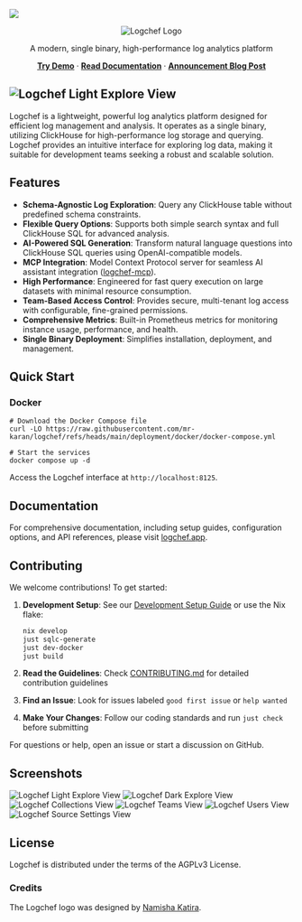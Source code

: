 <a href="https://zerodha.tech"><img src="https://zerodha.tech/static/images/github-badge.svg" /></a>

<p align="center"><img src="LOGCHEF.svg" alt="Logchef Logo" /></p>

<p align="center">A modern, single binary, high-performance log analytics platform</p>

<p align="center">
  <a href="https://demo.logchef.app"><strong>Try Demo</strong></a> ·
  <a href="https://logchef.app"><strong>Read Documentation</strong></a> ·
  <a href="https://mrkaran.dev/posts/announcing-logchef/"><strong>Announcement Blog Post</strong></a>
</p>

## ![Logchef Light Explore View](screenshots/logchef_light_explore.png)

Logchef is a lightweight, powerful log analytics platform designed for efficient log management and analysis. It operates as a single binary, utilizing ClickHouse for high-performance log storage and querying. Logchef provides an intuitive interface for exploring log data, making it suitable for development teams seeking a robust and scalable solution.

## Features

- **Schema-Agnostic Log Exploration**: Query any ClickHouse table without predefined schema constraints.
- **Flexible Query Options**: Supports both simple search syntax and full ClickHouse SQL for advanced analysis.
- **AI-Powered SQL Generation**: Transform natural language questions into ClickHouse SQL queries using OpenAI-compatible models.
- **MCP Integration**: Model Context Protocol server for seamless AI assistant integration ([logchef-mcp](https://github.com/mr-karan/logchef-mcp)).
- **High Performance**: Engineered for fast query execution on large datasets with minimal resource consumption.
- **Team-Based Access Control**: Provides secure, multi-tenant log access with configurable, fine-grained permissions.
- **Comprehensive Metrics**: Built-in Prometheus metrics for monitoring instance usage, performance, and health.
- **Single Binary Deployment**: Simplifies installation, deployment, and management.

## Quick Start

### Docker

```shell
# Download the Docker Compose file
curl -LO https://raw.githubusercontent.com/mr-karan/logchef/refs/heads/main/deployment/docker/docker-compose.yml

# Start the services
docker compose up -d
```

Access the Logchef interface at `http://localhost:8125`.

## Documentation

For comprehensive documentation, including setup guides, configuration options, and API references, please visit [logchef.app](https://logchef.app).

## Contributing

We welcome contributions! To get started:

1. **Development Setup**: See our [Development Setup Guide](https://logchef.app/contributing/setup) or use the Nix flake:
   ```bash
   nix develop
   just sqlc-generate
   just dev-docker
   just build
   ```

2. **Read the Guidelines**: Check [CONTRIBUTING.md](./CONTRIBUTING.md) for detailed contribution guidelines

3. **Find an Issue**: Look for issues labeled `good first issue` or `help wanted`

4. **Make Your Changes**: Follow our coding standards and run `just check` before submitting

For questions or help, open an issue or start a discussion on GitHub.

## Screenshots

![Logchef Light Explore View](screenshots/logchef_light_explore.png)
![Logchef Dark Explore View](screenshots/logchef_dark_explore.png)
![Logchef Collections View](screenshots/logchef_collections.png)
![Logchef Teams View](screenshots/logchef_teams.png)
![Logchef Users View](screenshots/logchef_users.png)
![Logchef Source Settings View](screenshots/logchef_source.png)

## License

Logchef is distributed under the terms of the AGPLv3 License.

### Credits

The Logchef logo was designed by [Namisha Katira](https://www.behance.net/katiranimi015d).
